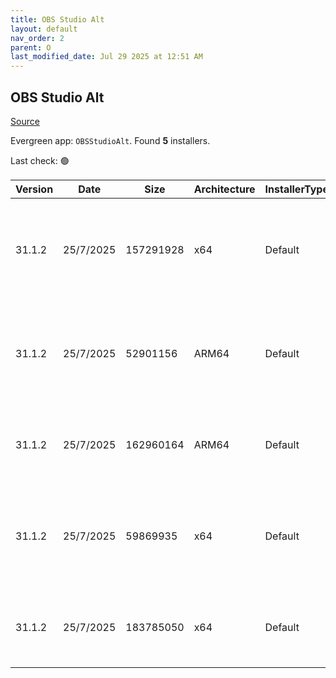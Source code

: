 ```yaml
---
title: OBS Studio Alt
layout: default
nav_order: 2
parent: O
last_modified_date: Jul 29 2025 at 12:51 AM
---
```


## OBS Studio Alt

[Source](https://obsproject.com/)

Evergreen app: `OBSStudioAlt`. Found **5** installers.

Last check: 🟢

| Version | Date      | Size      | Architecture | InstallerType | Type | URI                                                                                                                                                                                                                            |
| ------- | --------- | --------- | ------------ | ------------- | ---- | ------------------------------------------------------------------------------------------------------------------------------------------------------------------------------------------------------------------------------ |
| 31.1.2  | 25/7/2025 | 157291928 | x64          | Default       | exe  | [https://github.com/obsproject/obs-studio/releases/download/31.1.2/OBS-Studio-31.1.2-Windows-x64-Installer.exe](https://github.com/obsproject/obs-studio/releases/download/31.1.2/OBS-Studio-31.1.2-Windows-x64-Installer.exe) |
| 31.1.2  | 25/7/2025 | 52901156  | ARM64        | Default       | zip  | [https://github.com/obsproject/obs-studio/releases/download/31.1.2/OBS-Studio-31.1.2-Windows-arm64-PDBs.zip](https://github.com/obsproject/obs-studio/releases/download/31.1.2/OBS-Studio-31.1.2-Windows-arm64-PDBs.zip)       |
| 31.1.2  | 25/7/2025 | 162960164 | ARM64        | Default       | zip  | [https://github.com/obsproject/obs-studio/releases/download/31.1.2/OBS-Studio-31.1.2-Windows-arm64.zip](https://github.com/obsproject/obs-studio/releases/download/31.1.2/OBS-Studio-31.1.2-Windows-arm64.zip)                 |
| 31.1.2  | 25/7/2025 | 59869935  | x64          | Default       | zip  | [https://github.com/obsproject/obs-studio/releases/download/31.1.2/OBS-Studio-31.1.2-Windows-x64-PDBs.zip](https://github.com/obsproject/obs-studio/releases/download/31.1.2/OBS-Studio-31.1.2-Windows-x64-PDBs.zip)           |
| 31.1.2  | 25/7/2025 | 183785050 | x64          | Default       | zip  | [https://github.com/obsproject/obs-studio/releases/download/31.1.2/OBS-Studio-31.1.2-Windows-x64.zip](https://github.com/obsproject/obs-studio/releases/download/31.1.2/OBS-Studio-31.1.2-Windows-x64.zip)                     |
